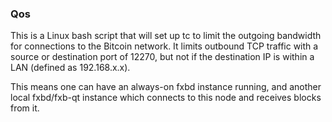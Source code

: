 ### Qos ###

This is a Linux bash script that will set up tc to limit the outgoing bandwidth for connections to the Bitcoin network. It limits outbound TCP traffic with a source or destination port of 12270, but not if the destination IP is within a LAN (defined as 192.168.x.x).

This means one can have an always-on fxbd instance running, and another local fxbd/fxb-qt instance which connects to this node and receives blocks from it.

